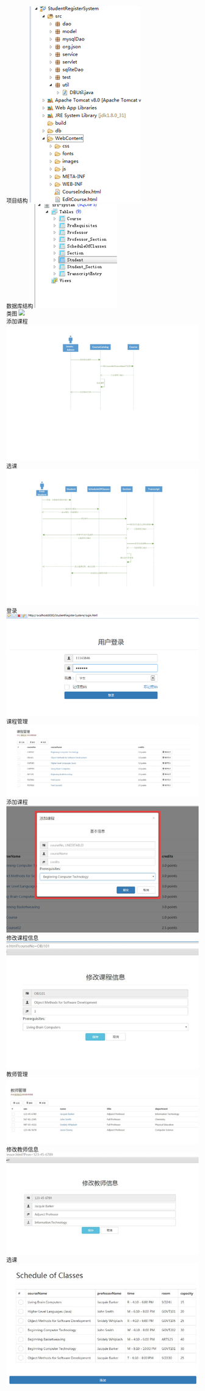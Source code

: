<html>
    <body>
    项目结构
        <img src="截图/项目结构.PNG" /><br>
    数据库结构
        <img src="截图/数据库结构.PNG" /><br>
    类图
    <img src="截图/类图.PNG" /><br>
    添加课程
     <img src="截图/添加课程.jpg" /><br>
    选课
      <img src="截图/选课.jpg" /><br>
    登录
     <img src="截图/登录.PNG" /><br>
    课程管理
     <img src="截图/课程管理.PNG" /><br>
    添加课程
     <img src="截图/添加课程.PNG" /><br>
    修改课程信息
     <img src="截图/修改课程信息.PNG" /><br>
    教师管理
     <img src="截图/教师管理.PNG" /><br>
    修改教师信息
     <img src="截图/修改教师信息.PNG" /><br>
     选课
      <img src="截图/选课.PNG" /><br>
 </body>
</html>
